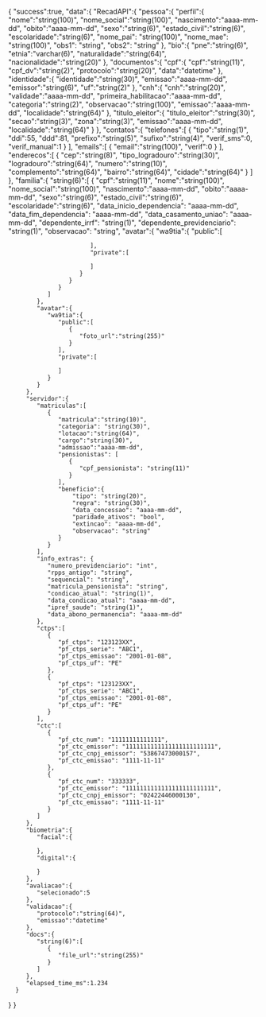 {
   "success":true,
   "data":{
      "RecadAPI":{
         "pessoa":{
            "perfil":{
               "nome":"string(100)",
               "nome_social":"string(100)",
               "nascimento":"aaaa-mm-dd",
               "obito":"aaaa-mm-dd",
               "sexo":"string(6)",
               "estado_civil":"string(6)",
               "escolaridade":"string(6)",
               "nome_pai": "string(100)",
               "nome_mae": "string(100)",
               "obs1": "string",
               "obs2": "string"
            },
            "bio":{
               "pne":"string(6)",
               "etnia":"varchar(6)",
               "naturalidade":"string(64)",
               "nacionalidade":"string(20)"
            },
            "documentos":{
               "cpf":{
                  "cpf":"string(11)",
                  "cpf_dv":"string(2)",
                  "protocolo":"string(20)",
                  "data":"datetime"
               },
               "identidade":{
                  "identidade":"string(30)",
                  "emissao":"aaaa-mm-dd",
                  "emissor":"string(6)",
                  "uf":"string(2)"
               },
               "cnh":{
                  "cnh":"string(20)",
                  "validade":"aaaa-mm-dd",
                  "primeira_habilitacao":"aaaa-mm-dd",
                  "categoria":"string(2)",
                  "observacao":"string(100)",
                  "emissao":"aaaa-mm-dd",
                  "localidade":"string(64)"
               },
               "titulo_eleitor":{
                  "titulo_eleitor":"string(30)",
                  "secao":"string(3)",
                  "zona":"string(3)",
                  "emissao":"aaaa-mm-dd",
                  "localidade":"string(64)"
               }
            },
            "contatos":{
               "telefones":[
                  {
                     "tipo":"string(1)",
                     "ddi":55,
                     "ddd":81,
                     "prefixo":"string(5)",
                     "sufixo":"string(4)",
                     "verif_sms":0,
                     "verif_manual":1
                  }
               ],
               "emails":[
                  {
                     "email":"string(100)",
                     "verif":0
                  }
               ],
               "enderecos":[
                  {
                     "cep":"string(8)",
                     "tipo_logradouro":"string(30)",
                     "logradouro":"string(64)",
                     "numero":"string(10)",
                     "complemento":"string(64)",
                     "bairro":"string(64)",
                     "cidade":"string(64)"
                  }
               ]
            },
            "familia":{
               "string(6)":[
                  {
                     "cpf":"string(11)",
                     "nome":"string(100)",
                     "nome_social":"string(100)",
                     "nascimento":"aaaa-mm-dd",
                     "obito":"aaaa-mm-dd",
                     "sexo":"string(6)",
                     "estado_civil":"string(6)",
                     "escolaridade":"string(6)",
                     "data_inicio_dependencia": "aaaa-mm-dd",
                     "data_fim_dependencia": "aaaa-mm-dd",
                     "data_casamento_uniao": "aaaa-mm-dd",
                     "dependente_irrf": "string(1)",
                     "dependente_previdenciario": "string(1)",
                     "observacao": "string",
                     "avatar":{
                        "wa9tia":{
                           "public":[

                           ],
                           "private":[

                           ]
                        }
                     }
                  }
               ]
            },
            "avatar":{
               "wa9tia":{
                  "public":[
                     {
                        "foto_url":"string(255)"
                     }
                  ],
                  "private":[

                  ]
               }
            }
         },
         "servidor":{
            "matriculas":[
               {
                  "matricula":"string(10)",
                  "categoria": "string(30)",
                  "lotacao":"string(64)",
                  "cargo":"string(30)",
                  "admissao":"aaaa-mm-dd",
                  "pensionistas": [
                     {
                        "cpf_pensionista": "string(11)"
                     }
                  ],
                  "beneficio":{
                      "tipo": "string(20)",
                      "regra": "string(30)",
                      "data_concessao": "aaaa-mm-dd",
                      "paridade_ativos": "bool",
                      "extincao": "aaaa-mm-dd",
                      "observacao": "string"
                  }
               }
            ],
            "info_extras": {
               "numero_previdenciario": "int",
               "rpps_antigo": "string",
               "sequencial": "string",
               "matricula_pensionista": "string",
               "condicao_atual": "string(1)",
               "data_condicao_atual": "aaaa-mm-dd",
               "ipref_saude": "string(1)",
               "data_abono_permanencia": "aaaa-mm-dd"
            },
            "ctps":[
               {
                  "pf_ctps": "123123XX",
                  "pf_ctps_serie": "ABC1",
                  "pf_ctps_emissao": "2001-01-08",
                  "pf_ctps_uf": "PE"
               },
               {
                  "pf_ctps": "123123XX",
                  "pf_ctps_serie": "ABC1",
                  "pf_ctps_emissao": "2001-01-08",
                  "pf_ctps_uf": "PE"
               }
            ],
            "ctc":[
               {
                  "pf_ctc_num": "11111111111111",
                  "pf_ctc_emissor": "1111111111111111111111111",
                  "pf_ctc_cnpj_emissor": "53867473000157",
                  "pf_ctc_emissao": "1111-11-11"
               },
               {
                  "pf_ctc_num": "333333",
                  "pf_ctc_emissor": "1111111111111111111111111",
                  "pf_ctc_cnpj_emissor": "02422446000130",
                  "pf_ctc_emissao": "1111-11-11"
               }
            ]
         },
         "biometria":{
            "facial":{

            },
            "digital":{

            }
         },
         "avaliacao":{
            "selecionado":5
         },
         "validacao":{
            "protocolo":"string(64)",
            "emissao":"datetime"
         },
         "docs":{
            "string(6)":[
               {
                  "file_url":"string(255)"
               }
            ]
         },
         "elapsed_time_ms":1.234
      }
   }
}
